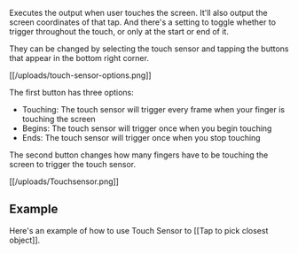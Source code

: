Executes the output when user touches the screen. It'll also output the screen coordinates of that tap. And there's a setting to toggle whether to trigger throughout the touch, or only at the start or end of it.

They can be changed by selecting the touch sensor and tapping the buttons that appear in the bottom right corner.

[[/uploads/touch-sensor-options.png]]

The first button has three options:

* Touching: The touch sensor will trigger every frame when your finger is touching the screen
* Begins: The touch sensor will trigger once when you begin touching
* Ends: The touch sensor will trigger once when you stop touching

The second button changes how many fingers have to be touching the screen to trigger the touch sensor.

[[/uploads/Touchsensor.png]]

## Example

Here's an example of how to use Touch Sensor to [[Tap to pick closest object]].